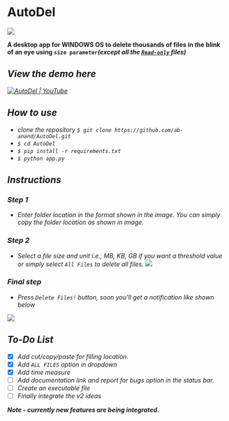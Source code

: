# AutoDel
![](Capture.PNG)

<b>A desktop app for WINDOWS OS to delete thousands of files in the blink of an eye using `size parameter`<i>(except all the <u>`Read-only`</u> files)</b>

## <i>View the demo here</i>
[![AutoDel | YouTube](youtube.png)](https://www.youtube.com/watch?v=_TdsV2ZFOqY)

## How to use
* clone the repository `$ git clone https://github.com/ab-anand/AutoDel.git`
* `$ cd AutoDel`
* `$ pip install -r requirements.txt`
* `$ python app.py`

## Instructions

### Step 1
* Enter folder location in the format shown in the image. You can simply copy the folder location as shown in image.

### Step 2
* Select a file size and unit i.e., MB, KB, GB if you want a threshold value or simply select `All Files` to delete all files.
![](c1.PNG)

### Final step
* Press `Delete Files!` button, soon you'll get a notification like shown below

![](c3.png)



## <b>To-Do List </b>

- [x] Add cut/copy/paste for filling location.
- [x] Add `ALL FILES` option in dropdown
- [x] Add time measure
- [ ] Add documentation link and report for bugs option in the status bar.
- [ ] Create an executable file
- [ ] Finally integrate the v2 ideas

<b><i>Note - currently new features are being integrated.</i></b>
